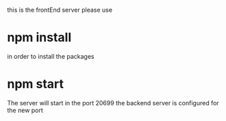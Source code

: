 this is the frontEnd server 
please use 
# npm install
in order to install the packages 

# npm start 
The server will start in the port 20699 
the backend server is configured for the new port 